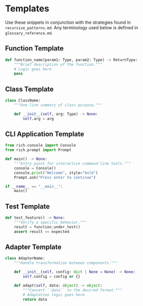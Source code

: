 # Templates

Use these snippets in conjunction with the strategies found in
`recursive_patterns.md`. Any terminology used below is defined in
`glossary_reference.md`.

## Function Template
```python
def function_name(param1: Type, param2: Type) -> ReturnType:
    """Brief description of the function."""
    # Logic goes here
    pass
```

## Class Template
```python
class ClassName:
    """One-line summary of class purpose."""

    def __init__(self, arg: Type) -> None:
        self.arg = arg
```

## CLI Application Template
```python
from rich.console import Console
from rich.prompt import Prompt

def main() -> None:
    """Entry point for interactive command-line tools."""
    console = Console()
    console.print("Welcome", style="bold")
    Prompt.ask("Press enter to continue")

if __name__ == "__main__":
    main()
```

## Test Template
```python
def test_feature() -> None:
    """Verify a specific behavior."""
    result = function_under_test()
    assert result == expected
```

## Adapter Template
```python
class AdapterName:
    """Handle transformation between components."""

    def __init__(self, config: dict | None = None) -> None:
        self.config = config or {}

    def adapt(self, data: object) -> object:
        """Convert ``data`` to the desired format."""
        # Adaptation logic goes here
        return data
```
